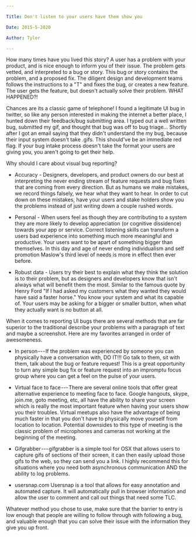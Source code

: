 ```yaml
---

Title: Don't listen to your users have them show you

Date: 2015-5-2020

Author: Tyler

---
```


How many times have you lived this story? A user has a problem with your product, and is nice enough to inform you of their issue. The problem gets vetted, and interpreted to a bug or story. This bug or story contains the problem, and a proposed fix. The diligent design and development teams follows the instructions to a "T" and fixes the bug, or creates a new feature. The user gets the feature, but doesn't actually solve their problem. WHAT HAPPENED?!

Chances are its a classic game of telephone! I found a legitimate UI bug in twitter, so like any person interested in making the internet a better place, I hunted down their feedback/bug submitting area. I typed out a well written bug, submitted my gif, and thought that bug was off to bug triage... Shortly after I got an email saying that they didn't understand the my bug, because their input system doesn't take .gifs. This should've be an immediate red flag. If your bug intake process doesn't take the format your users are giving you, you aren't going to get their help.

Why should I care about visual bug reporting?

-   Accuracy - Designers, developers, and product owners do our best at interpreting the never ending stream of feature requests and bug fixes that are coming from every direction. But as humans we make mistakes, we record things falsely, we hear what they want to hear. In order to cut down on these mistakes, have your users and stake holders show you the problems instead of just writing down a couple rushed words.

-   Personal - When users feel as though they are contributing to a system they are more likely to develop appreciation (or cognitive dissidence) towards your app or service. Correct listening skills can transform a users bad experience into something much more meaningful and productive. Your users want to be apart of something bigger than themselves. In this day and age of never ending individualism and self promotion Maslow's third level of needs is more in effect then ever before.

-   Robust data - Users try their best to explain what they think the solution is to their problem, but as designers and developers know that isn't always what will benefit them the most. Similar to the famous quote by Henry Ford "If I had asked my customers what they wanted they would have said a faster horse." You know your system and what its capable of. Your users may be asking for a bigger or smaller button, when what they actually want is no button at all.

When it comes to reporting UI bugs there are several methods that are far superior to the traditional describe your problems with a paragraph of text and maybe a screenshot. Here are my favorites arranged in order of awesomeness.

-   In person --- If the problem was experienced by someone you can physically have a conversation with, DO IT!!! Go talk to them, sit with them, talk about the bug or feature request! This is a great opportunity to turn any simple bug fix or feature request into an impromptu focus group where you can get a feel on the pulse of your users.

-   Virtual face to face --- There are several online tools that offer great alternative experience to meeting face to face. Google hangouts, skype, join.me, goto meeting, etc, all have the ability to share your screen which is really the most important feature when having your users show you their troubles. Virtual meetups also have the advantage of being much faster in that you don't have to physically move yourself from location to location. Potential downsides to this type of meeting is the classic problem of microphones and cameras not working at the beginning of the meeting.

-   Gifgrabber --- gifgrabber is a simple tool for OSX that allows users to capture gifs of sections of their screen, it can then easily upload those gifs to the web, so they can send you a link. I highly recommend this for situations where you need both asynchronous communication AND the ability to log problems.

-   usersnap.com Usersnap is a tool that allows for easy annotation and automated capture. It will automatically pull in browser information and allow the user to comment and call out things that need some TLC.

Whatever method you chose to use, make sure that the barrier to entry is low enough that people are willing to follow through with following a bug, and valuable enough that you can solve their issue with the information they give you up front.